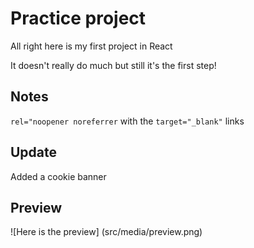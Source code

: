 # Practice project

All right here is my first project in React

It doesn't really do much but still it's the first step!

## Notes

`rel="noopener noreferrer` with the `target="_blank"` links

## Update

Added a cookie banner

## Preview

![Here is the preview] (src/media/preview.png)